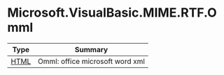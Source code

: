 ﻿
# Microsoft.VisualBasic.MIME.RTF.Omml

|Type|Summary|
|----|-------|
|[HTML](./HTML.md)|Omml: office microsoft word xml|

